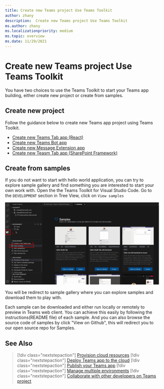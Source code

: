```yaml
---
title: Create new Teams project Use Teams Toolkit
author: zhany
description:  Create new Teams project Use Teams Toolkit
ms.author: zhany
ms.localizationpriority: medium
ms.topic: overview
ms.date: 11/29/2021
---
```


# Create new Teams project Use Teams Toolkit

You have two choices to use the Teams Toolkit to start your Teams app building, either create new project or create from samples.

## Create new project

Follow the guidance below to create new Teams app project using Teams Toolkit.

- [Create new Teams Tab app (React)](https://docs.microsoft.com/microsoftteams/platform/sbs-gs-javascript?tabs=vscode%2Cvsc%2Cviscode%2Cvcode&tutorial-step=2)
- [Create new Teams Bot app](https://docs.microsoft.com/microsoftteams/platform/sbs-gs-javascript?tabs=vscode%2Cvsc%2Cviscode%2Cvcode&tutorial-step=4)
- [Create new Message Extension app](https://docs.microsoft.com/microsoftteams/platform/sbs-gs-javascript?tabs=vscode%2Cvsc%2Cviscode%2Cvcode&tutorial-step=6)
- [Create new Teasm Tab app (SharePoint Framework)](https://docs.microsoft.com/microsoftteams/platform/sbs-gs-spfx?tabs=vscode%2Cviscode)

## Create from samples

If you do not want to start with hello world application, you can try to explore sample gallery and find something you are interested to start your own work with. Open the the Teams Toolkit for Visual Studio Code. Go to the `DEVELOPMENT` section in Tree View, click on `View samples`

![Teams Toolkit view samples](./images/teams-toolkit-view-samples.png)

You will be redirect to sample gallery where you can explore samples and download them to play with.

Each sample can be downloaded and either run locally or remotely to preview in Teams web client. You can achieve this easily by following the instructions(README file) of each sample. And you can also browse the source code of samples by click "View on Github", this will redirect you to our open source repo for Samples.

## See Also

> [!div class="nextstepaction"]
> [Provision cloud resources](provision.md)
> [!div class="nextstepaction"]
> [Deploy Teams app to the cloud](deploy.md)
> [!div class="nextstepaction"]
> [Publish your Teams app](TeamsFx-collaboration.md)
> [!div class="nextstepaction"]
> [Manage multiple environments](TeamsFx-multi-env.md)
> [!div class="nextstepaction"]
> [Collaborate with other developers on Teams project](TeamsFx-collaboration.md)
